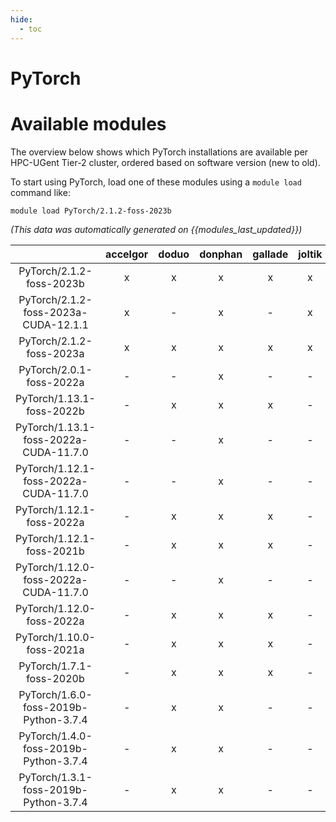 ```yaml
---
hide:
  - toc
---
```


PyTorch
=======

# Available modules


The overview below shows which PyTorch installations are available per HPC-UGent Tier-2 cluster, ordered based on software version (new to old).

To start using PyTorch, load one of these modules using a `module load` command like:

```shell
module load PyTorch/2.1.2-foss-2023b
```

*(This data was automatically generated on {{modules_last_updated}})*  

| |accelgor|doduo|donphan|gallade|joltik|shinx|
| :---: | :---: | :---: | :---: | :---: | :---: | :---: |
|PyTorch/2.1.2-foss-2023b|x|x|x|x|x|x|
|PyTorch/2.1.2-foss-2023a-CUDA-12.1.1|x|-|x|-|x|-|
|PyTorch/2.1.2-foss-2023a|x|x|x|x|x|x|
|PyTorch/2.0.1-foss-2022a|-|-|x|-|-|-|
|PyTorch/1.13.1-foss-2022b|-|x|x|x|-|-|
|PyTorch/1.13.1-foss-2022a-CUDA-11.7.0|-|-|x|-|-|-|
|PyTorch/1.12.1-foss-2022a-CUDA-11.7.0|-|-|x|-|-|-|
|PyTorch/1.12.1-foss-2022a|-|x|x|x|-|-|
|PyTorch/1.12.1-foss-2021b|-|x|x|x|-|-|
|PyTorch/1.12.0-foss-2022a-CUDA-11.7.0|-|-|x|-|-|-|
|PyTorch/1.12.0-foss-2022a|-|x|x|x|-|x|
|PyTorch/1.10.0-foss-2021a|-|x|x|x|-|-|
|PyTorch/1.7.1-foss-2020b|-|x|x|x|-|-|
|PyTorch/1.6.0-foss-2019b-Python-3.7.4|-|x|x|-|-|-|
|PyTorch/1.4.0-foss-2019b-Python-3.7.4|-|x|x|-|-|-|
|PyTorch/1.3.1-foss-2019b-Python-3.7.4|-|x|x|-|-|-|
